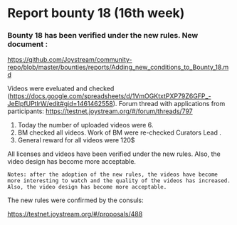 # Report bounty 18 (16th week)
### Bounty 18 has been verified under the new rules. New document :

https://github.com/Joystream/community-repo/blob/master/bounties/reports/Adding_new_conditions_to_Bounty_18.md

Videos were eveluated and checked (https://docs.google.com/spreadsheets/d/1VmOGKtxtPXP79Z6GFP_-JeElpfUPtlrW/edit#gid=1461462558).
Forum thread with applications from participants: https://testnet.joystream.org/#/forum/threads/797

   1. Today the number of uploaded videos were 6.
   2. BM checked all videos. Work of BM were re-checked Curators Lead .
   3. General reward for all videos were 120$

All licenses and videos have been verified under the new rules. Also, the video design has become more acceptable.

`Notes: after the adoption of the new rules, the videos have become more interesting to watch and the quality of the videos has increased.
Also, the video design has become more acceptable. `

The new rules were confirmed by the consuls:

https://testnet.joystream.org/#/proposals/488
